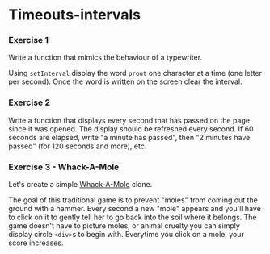 # Timeouts-intervals

### Exercise 1

Write a function that mimics the behaviour of a typewriter.

Using `setInterval` display the word `prout` one character at a time (one letter per second). Once the word is written on the screen clear the interval.

### Exercise 2

Write a function that displays every second that has passed on the page since it was opened. The display should be refreshed every second. If 60 seconds are elapsed, write "a minute has passed", then "2 minutes have passed" (for 120 seconds and more), etc.

### Exercise 3 - Whack-A-Mole

Let's create a simple [Whack-A-Mole](https://en.wikipedia.org/wiki/Whac-A-Mole) clone.

The goal of this traditional game is to prevent "moles" from coming out the ground with a hammer. Every second a new "mole" appears and you'll have to click on it to gently tell her to go back into the soil where it belongs. The game doesn't have to picture moles, or animal cruelty you can simply display circle `<div>`s to begin with. Everytime you click on a mole, your score increases.
